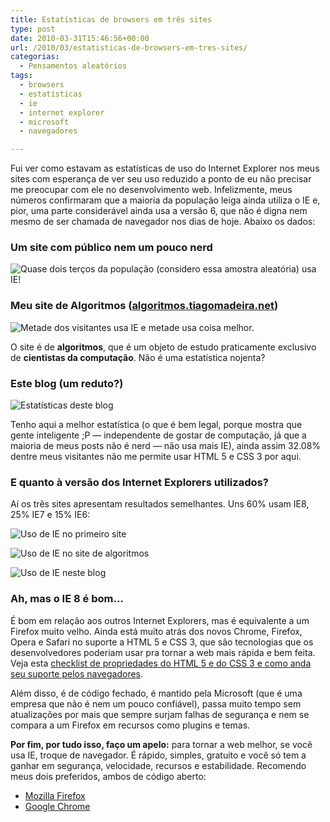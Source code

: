 ```yaml
---
title: Estatísticas de browsers em três sites
type: post
date: 2010-03-31T15:46:56+00:00
url: /2010/03/estatisticas-de-browsers-em-tres-sites/
categorias:
  - Pensamentos aleatórios
tags:
  - browsers
  - estatísticas
  - ie
  - internet explorer
  - microsoft
  - navegadores

---
```

Fui ver como estavam as estatísticas de uso do Internet Explorer nos meus sites com esperança de ver seu uso reduzido a ponto de eu não precisar me preocupar com ele no desenvolvimento web. Infelizmente, meus números confirmaram que a maioria da população leiga ainda utiliza o IE e, pior, uma parte considerável ainda usa a versão 6, que não é digna nem mesmo de ser chamada de navegador nos dias de hoje. Abaixo os dados:

### Um site com público nem um pouco nerd

![Quase dois terços da população (considero essa amostra aleatória) usa IE!](/wp-content/uploads/2010/03/a1.png)

### Meu site de Algoritmos ([algoritmos.tiagomadeira.net][2])

![Metade dos visitantes usa IE e metade usa coisa melhor.](/wp-content/uploads/2010/03/a2.png)

O site é de **algoritmos**, que é um objeto de estudo praticamente exclusivo de **cientistas da computação**. Não é uma estatística nojenta?

### Este blog (um reduto?)

![Estatísticas deste blog](/wp-content/uploads/2010/03/a3.png)

Tenho aqui a melhor estatística (o que é bem legal, porque mostra que gente inteligente ;P — independente de gostar de computação, já que a maioria de meus posts não é nerd — não usa mais IE), ainda assim 32.08% dentre meus visitantes não me permite usar HTML 5 e CSS 3 por aqui.

### E quanto à versão dos Internet Explorers utilizados?

Aí os três sites apresentam resultados semelhantes. Uns 60% usam IE8, 25% IE7 e 15% IE6:

![Uso de IE no primeiro site](/wp-content/uploads/2010/03/b1.png)

![Uso de IE no site de algoritmos](/wp-content/uploads/2010/03/b2.png)

![Uso de IE neste blog](/wp-content/uploads/2010/03/b3.png)

### Ah, mas o IE 8 é bom…

É bom em relação aos outros Internet Explorers, mas é equivalente a um Firefox muito velho. Ainda está muito atrás dos novos Chrome, Firefox, Opera e Safari no suporte a HTML 5 e CSS 3, que são tecnologias que os desenvolvedores poderiam usar pra tornar a web mais rápida e bem feita. Veja esta [checklist de propriedades do HTML 5 e do CSS 3 e como anda seu suporte pelos navegadores][8].

Além disso, é de código fechado, é mantido pela Microsoft (que é uma empresa que não é nem um pouco confiável), passa muito tempo sem atualizações por mais que sempre surjam falhas de segurança e nem se compara a um Firefox em recursos como plugins e temas.

**Por fim, por tudo isso, faço um apelo:** para tornar a web melhor, se você usa IE, troque de navegador. É rápido, simples, gratuito e você só tem a ganhar em segurança, velocidade, recursos e estabilidade. Recomendo meus dois preferidos, ambos de código aberto:

  * [Mozilla Firefox][9]
  * [Google Chrome][10]

 [2]: /tags/algoritmos/
 [8]: http://www.findmebyip.com/litmus/#target-selector
 [9]: http://www.getfirefox.com/
 [10]: http://www.google.com/chrome/

